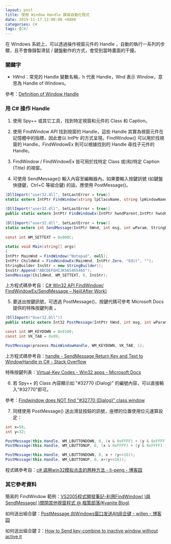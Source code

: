 ```yaml
---
layout: post
title: 使用 Window Handle 撰寫自動化程式
date: 2019-11-17 12:00:00 +0800
categories: C#
tags: [C#]
---
```


在 Windows 系統上，可以透過操作視窗元件的 Handle ，自動的執行一系列的步驟，且不會像錄製滑鼠 / 鍵盤動作的方式，會受到當時畫面的干擾。

### 關鍵字

- hWnd：常見的 Handle 變數名稱，h 代表 Handle，Wnd 表示 Window，意思為 Handle of Windows。

參考：[Definition of Window Handle](https://social.msdn.microsoft.com/Forums/windows/en-US/a25a604b-d92d-434a-a0f4-5da0180be41b/definition-of-window-handle?forum=winforms)

### 用 C# 操作 Handle

1. 使用 Spy++ 或其它工具，找到特定視窗和元件的 Class 和 Caption。

2. 使用 FindWindow API 找到視窗的 Handle，這些 Handle 其實為視窗元件在記憶體中的指標，因此會以 IntPtr 的方式呈現。FindWindow() 可以用於找視窗的 Handle，FindWindowEx 則可以根據找到的 Handle 尋找子元件的 Handle。

3. FindWindow / FindWindowEx 皆可用於找特定 Class 或(和)特定 Caption (Title) 的視窗。

4. 可使用 SendMessage() 輸入內容至編輯器內。如果要輸入按鍵訊號 (如鍵盤快捷鍵，Ctrl+C 等組合鍵) 的話，應使用 PostMessage()。

``` csharp
[DllImport("user32.dll", SetLastError = true)]
static extern IntPtr FindWindow(string lpClassName, string lpWindowName);
 
[DllImport("user32.dll", SetLastError = true)]
public static extern IntPtr FindWindowEx(IntPtr hwndParent,IntPtr hwndChildAfter, string lpszClass, string lpszWindow);
 
[DllImport("user32.dll", SetLastError = true)]
static extern int SendMessage(IntPtr hWnd, int msg, int wParam, StringBuilder lParam);
 
const int WM_SETTEXT = 0x000C;
 
static void Main(string[] args)
{
IntPtr MainWnd = FindWindow("Notepad", null);
IntPtr ChildWnd = FindWindowEx(MainWnd, IntPtr.Zero, "Edit", "");
StringBuilder InsStr = new StringBuilder();
InsStr.Append("ABCDEFGHIJK565465465");
SendMessage(ChildWnd, WM_SETTEXT, 0, InsStr);
```

上方程式碼參考自：[C# Win32 API FindWindow/ FindWindowEx/SendMessage – Neil(After Work)](https://neilw.tw/2017/09/04/c-win32-api-findwindow-findwindowexsendmessage/)

5. 要送出按鍵訊號，可透過 PostMessage()，按鍵代碼可參考 Microsoft Docs 提供的特殊按鍵列表 。

``` csharp
[DllImport("User32.Dll")]
public static extern Int32 PostMessage(IntPtr hWnd, int msg, int wParam, int lParam);

const int WM_KEYDOWN = 0x0100;
const int VK_TAB = 0x09;

PostMessage(process.MainWindowHandle, WM_KEYDOWN, VK_TAB, 1);
```

上方程式碼參考自：[handle - SendMessage Return Key and Text to WindowHandle in C# - Stack Overflow](https://stackoverflow.com/questions/23436339/sendmessage-return-key-and-text-to-windowhandle-in-c-sharp)

特殊按鍵列表：[Virtual-Key Codes - Win32 apps - Microsoft Docs](https://docs.microsoft.com/en-us/windows/win32/inputdev/virtual-key-codes)

6. 若 Spy++ 的 Class 內容顯示如 "#32770 (Dialog)" 的編號內容，可以直接輸入"#32770"即可。

參考：[Findwindow does NOT find "#32770 (Dialog)" class window](https://social.msdn.microsoft.com/Forums/en-US/7a5ca858-461e-4a64-bf83-69cfcf2bc44e/findwindow-does-not-find-quot32770-dialogquot-class-window?forum=Vsexpressvb)

7. 同樣使用 PostMessage() 送出滑鼠按鈕的訊號，座標的位置使用位元運算設定：

``` csharp
int x=58;
int y=32;

PostMessage(this.Handle, WM_LBUTTONDOWN, 0, (x & 0xFFFF) + (y & 0xFFFF) * 0x10000);
PostMessage(this.Handle, WM_LBUTTONUP, 0, (x & 0xFFFF) + (y & 0xFFFF) * 0x10000);

PostMessage(this.Handle, WM_LBUTTONDOWN, 0, x + (y<<16));
PostMessage(this.Handle, WM_LBUTTONUP, 0, x+(y<<16));
```

程式碼參考自：[c# 调用win32模拟点击的两种方法 - li-peng - 博客园](https://www.cnblogs.com/li-peng/p/3583771.html)



### 其它參考資料

簡易的 FindWindow 範例：[VS2005程式開發筆記-利用FindWindow( )與SendMessage( )關閉其他視窗程式 @ 楷策部落(Kyanite Blog)](https://blog.xuite.net/kyanite0909/Blog/61011014)

如何送出組合鍵：[PostMessage 向Windows窗口发送Alt组合键 - willen - 博客园](https://www.cnblogs.com/willen/archive/2008/10/22/1316523.html)

如何送出組合鍵 2：[How to Send key-combine to inactive window without active it](https://social.msdn.microsoft.com/Forums/vstudio/en-US/821a5bd3-665c-414e-91c6-c9415dd67bac/how-to-send-keycombine-to-inactive-window-without-active-it?forum=csharpgeneral)